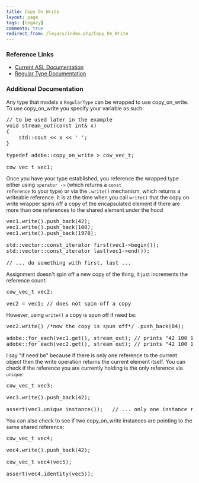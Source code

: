 ```yaml
---
title: Copy On Write
layout: page
tags: [legacy]
comments: true
redirect_from: /legacy/index.php/Copy_On_Write
---
```

### Reference Links

* [Current ASL Documentation](https://stlab.adobe.com/classadobe_1_1copy__on__write.html)
* [Regular Type Documentation](https://stlab.adobe.com/group__concept__regular__type.html)

### Additional Documentation

Any type that models a `RegularType` can be wrapped to use copy_on_write. To use copy_on_write you specify your variable as such:

<pre>
// to be used later in the example
void stream_out(const int& x)
{
    std::cout << x << ' ';
}

typedef adobe::copy_on_write<std::vector<int> > cow_vec_t;

cow_vec_t vec1;
</pre>

Once you have your type established, you reference the wrapped type either using <code>operator -></code> (which returns a <code>const reference</code> to your type) or via the <code>.write()</code> mechanism, which returns a writeable reference. It is at the time when you call <code>write()</code> that the copy on write wrapper spins off a copy of the encapsulated element if there are more than one references to the shared element under the hood

<pre>
vec1.write().push_back(42);
vec1.write().push_back(100);
vec1.write().push_back(1978);

std::vector<int>::const_iterator first(vec1->begin());
std::vector<int>::const_iterator last(vec1->end());

// ... do something with first, last ...
</pre>

Assignment doesn't spin off a new copy of the thing, it just increments the reference count:

<pre>
cow_vec_t vec2;

vec2 = vec1; // does not spin off a copy
</pre>

However, using <code>write()</code> a copy is spun off if need be:

<pre>
vec2.write() /*now the copy is spun off*/ .push_back(84);

adobe::for_each(vec1.get(), stream_out); // prints "42 100 1978 "
adobe::for_each(vec2.get(), stream_out); // prints "42 100 1978 84 "
</pre>

I say "if need be" because if there is only one reference to the current object then the write operation returns the current element itself. You can check if the reference you are currently holding is the only reference via <code>unique</code>:

<pre>
cow_vec_t vec3;

vec3.write().push_back(42);

assert(vec3.unique_instance());   // ... only one instance refers to the shared part
</pre>

You can also check to see if two copy_on_write instances are pointing to the same shared reference:

<pre>
cow_vec_t vec4;

vec4.write().push_back(42);

cow_vec_t vec4(vec5);

assert(vec4.identity(vec5));
</pre>
